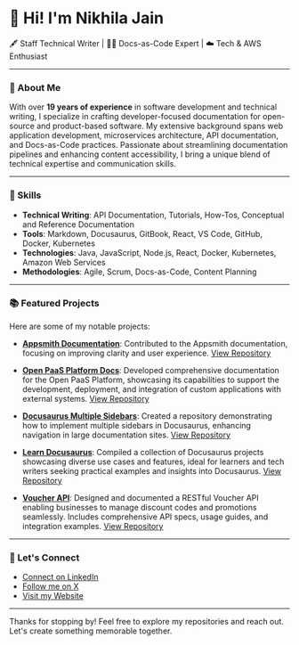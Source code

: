 # 👋 Hi! I'm Nikhila Jain

🖋️ Staff Technical Writer | 📄💼 Docs-as-Code Expert | ☁️ Tech & AWS Enthusiast

---

### 📃 About Me

With over **19 years of experience** in software development and technical writing, I specialize in crafting developer-focused documentation for open-source and product-based software. My extensive background spans web application development, microservices architecture, API documentation, and Docs-as-Code practices. Passionate about streamlining documentation pipelines and enhancing content accessibility, I bring a unique blend of technical expertise and communication skills.

---

### 🌟 Skills

- **Technical Writing**: API Documentation, Tutorials, How-Tos, Conceptual and Reference Documentation  
- **Tools**: Markdown, Docusaurus, GitBook, React, VS Code, GitHub, Docker, Kubernetes  
- **Technologies**: Java, JavaScript, Node.js, React, Docker, Kubernetes, Amazon Web Services  
- **Methodologies**: Agile, Scrum, Docs-as-Code, Content Planning  

---

### 📚 Featured Projects

Here are some of my notable projects:

- **[Appsmith Documentation](https://github.com/appsmithorg/appsmith-docs)**: Contributed to the Appsmith documentation, focusing on improving clarity and user experience. [View Repository](https://github.com/appsmithorg/appsmith-docs)

- **[Open PaaS Platform Docs](https://github.com/open-paas-platform-docs/open-paas-platform-docs)**: Developed comprehensive documentation for the Open PaaS Platform, showcasing its capabilities to support the development, deployment, and integration of custom applications with external systems. [View Repository](https://github.com/open-paas-platform-docs/open-paas-platform-docs)

- **[Docusaurus Multiple Sidebars](https://github.com/jnikhila/docusaurus-multiple-sidebars)**: Created a repository demonstrating how to implement multiple sidebars in Docusaurus, enhancing navigation in large documentation sites. [View Repository](https://github.com/jnikhila/docusaurus-multiple-sidebars)

- **[Learn Docusaurus](https://github.com/jnikhila/learn-docusaurus)**: Compiled a collection of Docusaurus projects showcasing diverse use cases and features, ideal for learners and tech writers seeking practical examples and insights into Docusaurus. [View Repository](https://github.com/jnikhila/learn-docusaurus)

- **[Voucher API](https://github.com/jnikhila/voucher-api)**: Designed and documented a RESTful Voucher API enabling businesses to manage discount codes and promotions seamlessly. Includes comprehensive API specs, usage guides, and integration examples. [View Repository](https://github.com/jnikhila/voucher-api)

---

### 💬 Let's Connect

- [Connect on LinkedIn](https://www.linkedin.com/in/nikhila-jain)  
- [Follow me on X](https://twitter.com/jain_nikhila)  
- [Visit my Website](https://www.nikhilajain.com)  

---

Thanks for stopping by! Feel free to explore my repositories and reach out. Let's create something memorable together.
